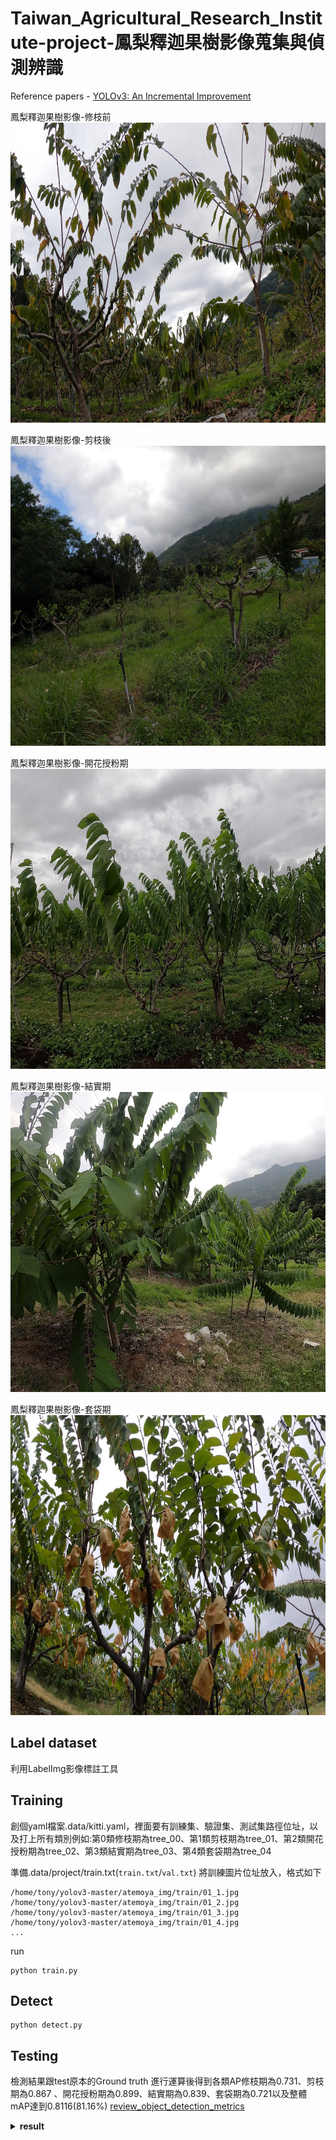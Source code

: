# Taiwan_Agricultural_Research_Institute-project-鳳梨釋迦果樹影像蒐集與偵測辨識


Reference papers - [YOLOv3: An Incremental Improvement](https://arxiv.org/abs/1804.02767)


鳳梨釋迦果樹影像-修枝前
<img src="./atemoya_img/train/00_GH011475_60.jpg" height="480">

鳳梨釋迦果樹影像-剪枝後
<img src="./atemoya_img/train/01_GH011499_26.jpg" height="480">


鳳梨釋迦果樹影像-開花授粉期
<img src="./atemoya_img/train/02_GH012540_134.jpg" height="480">

鳳梨釋迦果樹影像-結實期
<img src="./atemoya_img/train/03_GH012535_64.jpg" height="480">

鳳梨釋迦果樹影像-套袋期
<img src="./atemoya_img/train/04_GH011485_40.jpg" height="480">

## Label dataset
利用LabelImg影像標註工具


## Training
創個yaml檔案.data/kitti.yaml，裡面要有訓練集、驗證集、測試集路徑位址，以及打上所有類別例如:第0類修枝期為tree_00、第1類剪枝期為tree_01、第2類開花授粉期為tree_02、第3類結實期為tree_03、第4類套袋期為tree_04


準備.data/project/train.txt(`train.txt`/`val.txt`) 將訓練圖片位址放入，格式如下
```
/home/tony/yolov3-master/atemoya_img/train/01_1.jpg
/home/tony/yolov3-master/atemoya_img/train/01_2.jpg
/home/tony/yolov3-master/atemoya_img/train/01_3.jpg
/home/tony/yolov3-master/atemoya_img/train/01_4.jpg
...
```

run
```
python train.py
```

## Detect
```
python detect.py
```
## Testing
檢測結果跟test原本的Ground truth 進行運算後得到各類AP修枝期為0.731、剪枝期為0.867 、開花授粉期為0.899、結實期為0.839、套袋期為0.721以及整體mAP達到0.8116(81.16%)
[review_object_detection_metrics](https://github.com/rafaelpadilla/review_object_detection_metrics)


<details><summary> <b>result</b> </summary>

<img src="./result/1.png" height="480">
<img src="./result/2.png" height="480">
<img src="./result/3.png" height="480">
```

## Citation

```
@article{redmon2018yolov3,
  title={Yolov3: An incremental improvement},
  author={Redmon, Joseph and Farhadi, Ali},
  journal={arXiv preprint arXiv:1804.02767},
  year={2018}
}
```
